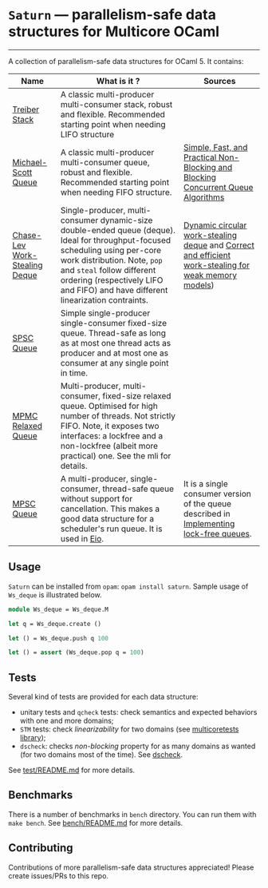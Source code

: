 # `Saturn` — parallelism-safe data structures for Multicore OCaml

---

A collection of parallelism-safe data structures for OCaml 5. It contains:

| Name                                               | What is it ?                                                                                                                                                                                                                                                                   | Sources                                                                                                                                                                                                      |
| -------------------------------------------------- | ------------------------------------------------------------------------------------------------------------------------------------------------------------------------------------------------------------------------------------------------------------------------------ | ------------------------------------------------------------------------------------------------------------------------------------------------------------------------------------------------------------ |
| [Treiber Stack](src/treiber_stack.mli)             | A classic multi-producer multi-consumer stack, robust and flexible. Recommended starting point when needing LIFO structure                                                                                                                                                     |                                                                                                                                                                                                              |
| [Michael-Scott Queue](src/michael_scott_queue.mli) | A classic multi-producer multi-consumer queue, robust and flexible. Recommended starting point when needing FIFO structure.                                                                                                                                                    | [Simple, Fast, and Practical Non-Blocking and Blocking Concurrent Queue Algorithms](https://www.cs.rochester.edu/~scott/papers/1996_PODC_queues.pdf)                                                         |
| [Chase-Lev Work-Stealing Deque](src/ws_deque.mli)  | Single-producer, multi-consumer dynamic-size double-ended queue (deque). Ideal for throughput-focused scheduling using per-core work distribution. Note, `pop` and `steal` follow different ordering (respectively LIFO and FIFO) and have different linearization contraints. | [Dynamic circular work-stealing deque](https://dl.acm.org/doi/10.1145/1073970.1073974) and [Correct and efficient work-stealing for weak memory models](https://dl.acm.org/doi/abs/10.1145/2442516.2442524)) |
| [SPSC Queue](src/spsc_queue.mli)                   | Simple single-producer single-consumer fixed-size queue. Thread-safe as long as at most one thread acts as producer and at most one as consumer at any single point in time.                                                                                                   |                                                                                                                                                                                                              |
| [MPMC Relaxed Queue](src/mpmc_relaxed_queue.mli)   | Multi-producer, multi-consumer, fixed-size relaxed queue. Optimised for high number of threads. Not strictly FIFO. Note, it exposes two interfaces: a lockfree and a non-lockfree (albeit more practical) one. See the mli for details.                                        |                                                                                                                                                                                                              |
| [MPSC Queue](src/mpsc_queue.mli)                   | A multi-producer, single-consumer, thread-safe queue without support for cancellation. This makes a good data structure for a scheduler's run queue. It is used in [Eio](https://github.com/ocaml-multicore/eio).                                                              | It is a single consumer version of the queue described in [Implementing lock-free queues](https://people.cs.pitt.edu/~jacklange/teaching/cs2510-f12/papers/implementing_lock_free.pdf).                      |

## Usage

`Saturn` can be installed from `opam`: `opam install saturn`. Sample usage of
`Ws_deque` is illustrated below.

```ocaml
module Ws_deque = Ws_deque.M

let q = Ws_deque.create ()

let () = Ws_deque.push q 100

let () = assert (Ws_deque.pop q = 100)
```

## Tests

Several kind of tests are provided for each data structure:

- unitary tests and `qcheck` tests: check semantics and expected behaviors with
  one and more domains;
- `STM` tests: check _linearizability_ for two domains (see
  [multicoretests library](https://github.com/ocaml-multicore/multicoretests));
- `dscheck`: checks _non-blocking_ property for as many domains as wanted (for
  two domains most of the time). See
  [dscheck](https://github.com/ocaml-multicore/dscheck).

See [test/README.md](test/README.md) for more details.

## Benchmarks

There is a number of benchmarks in `bench` directory. You can run them with
`make bench`. See [bench/README.md](bench/README.md) for more details.

## Contributing

Contributions of more parallelism-safe data structures appreciated! Please create
issues/PRs to this repo.
